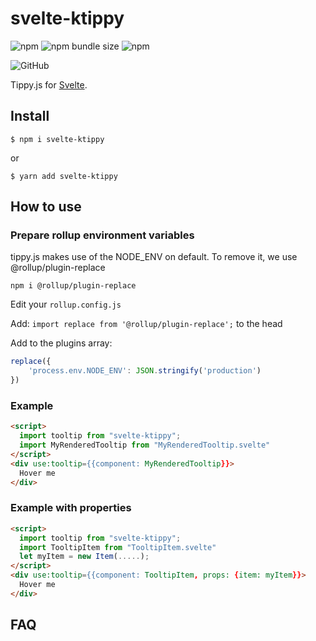 # svelte-ktippy

![npm](https://img.shields.io/npm/v/svelte-ktippy)
![npm bundle size](https://img.shields.io/bundlephobia/minzip/svelte-ktippy)
![npm](https://img.shields.io/npm/dw/svelte-ktippy)

![GitHub](https://img.shields.io/github/license/Kapsonfire-DE/svelte-ktippy)

Tippy.js for [Svelte](https://svelte.dev/).

## Install

```shell
$ npm i svelte-ktippy
```

or

```shell
$ yarn add svelte-ktippy
```

## How to use
### Prepare rollup environment variables
tippy.js makes use of the NODE_ENV on default. 
To remove it, we use @rollup/plugin-replace

```npm i @rollup/plugin-replace```

Edit your ```rollup.config.js```

Add: ```import replace from '@rollup/plugin-replace';``` to the head

Add to the plugins array:
```javascript
replace({
    'process.env.NODE_ENV': JSON.stringify('production')
})
```


### Example

```html
<script>
  import tooltip from "svelte-ktippy";
  import MyRenderedTooltip from "MyRenderedTooltip.svelte"
</script>
<div use:tooltip={{component: MyRenderedTooltip}}>
  Hover me
</div>
```

### Example with properties
```html
<script>
  import tooltip from "svelte-ktippy";
  import TooltipItem from "TooltipItem.svelte"
  let myItem = new Item(.....);
</script>
<div use:tooltip={{component: TooltipItem, props: {item: myItem}}>
  Hover me
</div>
```


## FAQ
#
